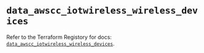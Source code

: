 # `data_awscc_iotwireless_wireless_devices`

Refer to the Terraform Registory for docs: [`data_awscc_iotwireless_wireless_devices`](https://registry.terraform.io/providers/hashicorp/awscc/0.70.0/docs/data-sources/iotwireless_wireless_devices).
